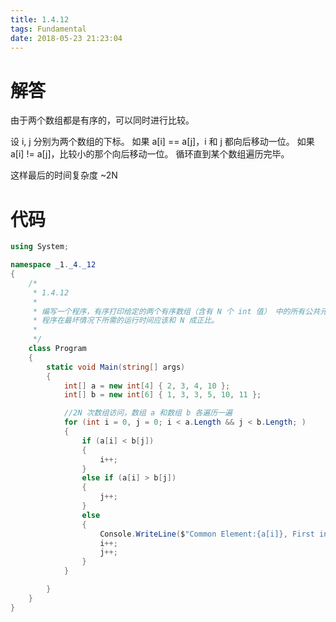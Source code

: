 ```yaml
---
title: 1.4.12
tags: Fundamental
date: 2018-05-23 21:23:04
---
```


# 解答

由于两个数组都是有序的，可以同时进行比较。

设 i, j 分别为两个数组的下标。
如果 a[i] == a[j]，i 和 j 都向后移动一位。
如果 a[i] != a[j]，比较小的那个向后移动一位。
循环直到某个数组遍历完毕。

这样最后的时间复杂度 ~2N

# 代码

```csharp
using System;

namespace _1._4._12
{
    /*
     * 1.4.12
     * 
     * 编写一个程序，有序打印给定的两个有序数组（含有 N 个 int 值） 中的所有公共元素，
     * 程序在最坏情况下所需的运行时间应该和 N 成正比。
     * 
     */
    class Program
    {
        static void Main(string[] args)
        {
            int[] a = new int[4] { 2, 3, 4, 10 };
            int[] b = new int[6] { 1, 3, 3, 5, 10, 11 };

            //2N 次数组访问，数组 a 和数组 b 各遍历一遍
            for (int i = 0, j = 0; i < a.Length && j < b.Length; )
            {
                if (a[i] < b[j])
                {
                    i++;
                }
                else if (a[i] > b[j])
                {
                    j++;
                }
                else
                {
                    Console.WriteLine($"Common Element:{a[i]}, First index: (a[{i}], b[{j}])");
                    i++;
                    j++;
                }
            }

        }
    }
}
```
